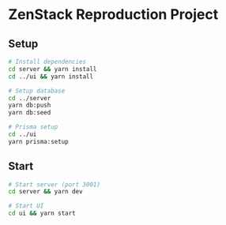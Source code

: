 # ZenStack Reproduction Project

## Setup

```bash
# Install dependencies
cd server && yarn install
cd ../ui && yarn install

# Setup database
cd ../server
yarn db:push
yarn db:seed

# Prisma setup
cd ../ui
yarn prisma:setup
```

## Start

```bash
# Start server (port 3001)
cd server && yarn dev

# Start UI
cd ui && yarn start
```
